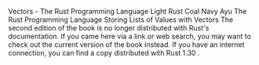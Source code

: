 Vectors - The Rust Programming Language
Light
Rust
Coal
Navy
Ayu
The Rust Programming Language
Storing Lists of Values with Vectors
The second edition of the book is no longer distributed with Rust's documentation.
If you came here via a link or web search, you may want to check out
the current
version of the book
instead.
If you have an internet connection, you can
find a copy distributed with
Rust
1.30
.